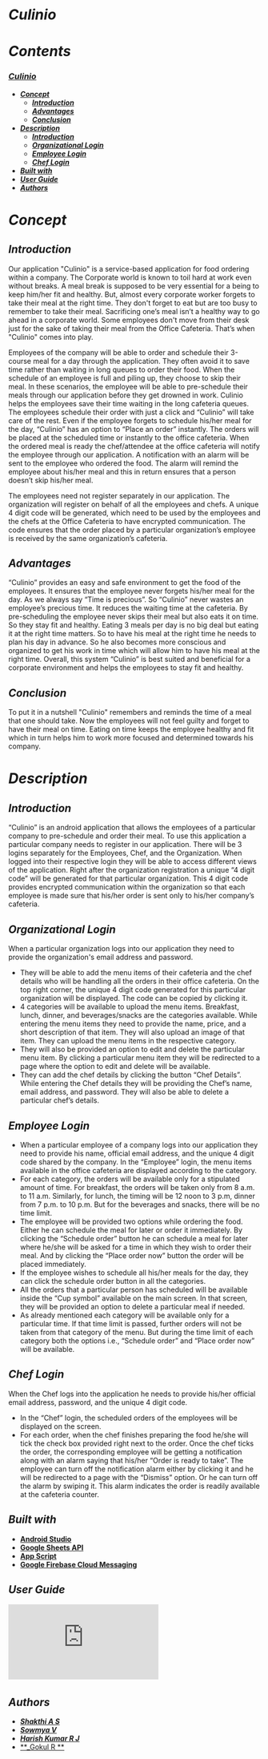 # _*Culinio*_

# _Contents_

###  [**_Culinio_**](#Culinio)
  - [**_Concept_**](#Concept)
    - [**_Introduction_**](#introduction)
    - [**_Advantages_**](#Advantages)
    - [**_Conclusion_**](#Conclusion)
  - [**_Description_**](#description)
    - [**_Introduction_**](#introduction)
    - [**_Organizational Login_**](#organizational-login)
    - [**_Employee Login_**](#employee-login)
    - [**_Chef Login_**](#chef-login)
  - [**_Built with_**](#built-with)
  - [**_User Guide_**](#user-guide)
  - [**_Authors_**](#authors)

# _Concept_

## _Introduction_
Our application "Culinio" is a service-based application for food ordering within a company. The Corporate world is known to toil hard at work even without breaks. A meal break is supposed to be very essential for a being to keep him/her fit and healthy. But, almost every corporate worker forgets to take their meal at the right time. They don't forget to eat but are too busy to remember to take their meal. Sacrificing one’s meal isn’t a healthy way to go ahead in a corporate world. Some employees don't move from their desk just for the sake of taking their meal from the Office Cafeteria. That’s when "Culinio" comes into play.

Employees of the company will be able to order and schedule their 3-course meal for a day through the application. They often avoid it to save time rather than waiting in long queues to order their food. When the schedule of an employee is full and piling up, they choose to skip their meal. In these scenarios, the employee will be able to pre-schedule their meals through our application before they get drowned in work. Culinio helps the employees save their time waiting in the long cafeteria queues. The employees schedule their order with just a click and “Culinio” will take care of the rest. Even if the employee forgets to schedule his/her meal for the day, “Culinio” has an option to “Place an order” instantly. The orders will be placed at the scheduled time or instantly to the office cafeteria. When the ordered meal is ready the chef/attendee at the office cafeteria will notify the employee through our application. A notification with an alarm will be sent to the employee who ordered the food. The alarm will remind the employee about his/her meal and this in return ensures that a person doesn’t skip his/her meal.

The employees need not register separately in our application. The organization will register on behalf of all the employees and chefs.  A unique 4 digit code will be generated, which need to be used by the employees and the chefs at the Office Cafeteria to have encrypted communication. The code ensures that the order placed by a particular organization’s employee is received by the same organization’s cafeteria.

## _Advantages_
“Culinio” provides an easy and safe environment to get the food of the employees. It ensures that the employee never forgets his/her meal for the day. As we always say “Time is precious”. So “Culinio” never wastes an employee’s precious time. It reduces the waiting time at the cafeteria. By pre-scheduling the employee never skips their meal but also eats it on time. So they stay fit and healthy. Eating 3 meals per day is no big deal but eating it at the right time matters. So to have his meal at the right time he needs to plan his day in advance. So he also becomes more conscious and organized to get his work in time which will allow him to have his meal at the right time. Overall, this system “Culinio” is best suited and beneficial for a corporate environment and helps the employees to stay fit and healthy.

## _Conclusion_
To put it in a nutshell "Culinio" remembers and reminds the time of a meal that one should take. Now the employees will not feel guilty and forget to have their meal on time. Eating on time keeps the employee healthy and fit which in turn helps him to work more focused and determined towards his company.


# _Description_

## _Introduction_
“Culinio” is an android application that allows the employees of a particular company to pre-schedule and order their meal. To use this application a particular company needs to register in our application. There will be 3 logins separately for the Employees, Chef, and the Organization. When logged into their respective login they will be able to access different views of the application. Right after the organization registration a unique “4 digit code” will be generated for that particular organization. This 4 digit code provides encrypted communication within the organization so that each employee is made sure that his/her order is sent only to his/her company’s cafeteria.

## _Organizational Login_
When a particular organization logs into our application they need to provide the organization's email address and password. 
* They will be able to add the menu items of their cafeteria and the chef details who will be handling all the orders in their office cafeteria.
 On the top right corner, the unique 4 digit code generated for this particular organization will be displayed. The code can be copied by clicking it. 
* 4 categories will be available to upload the menu items. Breakfast, lunch, dinner, and beverages/snacks are the categories available. While entering the menu items they need to provide the name, price, and a short description of that item. They will also upload an image of that item. They can upload the menu items in the respective category. 
* They will also be provided an option to edit and delete the particular menu item. By clicking a particular menu item they will be redirected to a page where the option to edit and delete will be available.
* They can add the chef details by clicking the button “Chef Details”. While entering the Chef details they will be providing the Chef’s name, email address, and password. They will also be able to delete a particular chef’s details.


## _Employee Login_
* When a particular employee of a company logs into our application they need to provide his name, official email address, and the unique 4 digit code shared by the company. 
In the “Employee” login, the menu items available in the office cafeteria are displayed according to the category. 
* For each category, the orders will be available only for a stipulated amount of time. For breakfast, the orders will be taken only from 8 a.m. to 11 a.m. Similarly, for lunch, the timing will be 12 noon to 3 p.m, dinner from 7 p.m. to 10 p.m. But for the beverages and snacks, there will be no time limit.
* The employee will be provided two options while ordering the food. Either he can schedule the meal for later or order it immediately. By clicking the “Schedule order” button he can schedule a meal for later where he/she will be asked for a time in which they wish to order their meal. And by clicking the “Place order now” button the order will be placed immediately. 
* If the employee wishes to schedule all his/her meals for the day, they can click the schedule order button in all the categories. 
* All the orders that a particular person has scheduled will be available inside the “Cup symbol” available on the main screen. In that screen, they will be provided an option to delete a particular meal if needed. 
* As already mentioned each category will be available only for a particular time. If that time limit is passed, further orders will not be taken from that category of the menu. But during the time limit of each category both the options i.e., “Schedule order” and “Place order now” will be available.

## _Chef Login_
When the Chef logs into the application he needs to provide his/her official email address, password, and the unique 4 digit code. 
* In the “Chef” login, the scheduled orders of the employees will be displayed on the screen. 
* For each order, when the chef finishes preparing the food he/she will tick the check box provided right next to the order. Once the chef ticks the order, the corresponding employee will be getting a notification along with an alarm saying that his/her “Order is ready to take”. 
The employee can turn off the notification alarm either by clicking it and he will be redirected to a page with the “Dismiss” option. Or he can turn off the alarm by swiping it. This alarm indicates the order is readily available at the cafeteria counter.




## _Built with_

- [**Android Studio**](https://developer.android.com/docs) 
- [**Google Sheets API**](https://developers.google.com/sheets/api/quickstart/apps-script) 
- [**App Script**](https://developers.google.com/apps-script/reference/document) 
- [**Google Firebase Cloud Messaging**](https://firebase.google.com/docs/engage) 


## _User Guide_

![User_Guide](https://github.com/CodeFellas2021/Culinio/blob/master/User%20Manual.pdf)

## _Authors_

- [**_Shakthi A S_**](https://github.com/shakthi-26)
- [**_Sowmya V_**](https://github.com/vsowmyasv)
- [**_Harish Kumar R J_**](https://github.com/Harish-Kumar-R-J)
- [**_Gokul R **](https://github.com/gokul2507)

